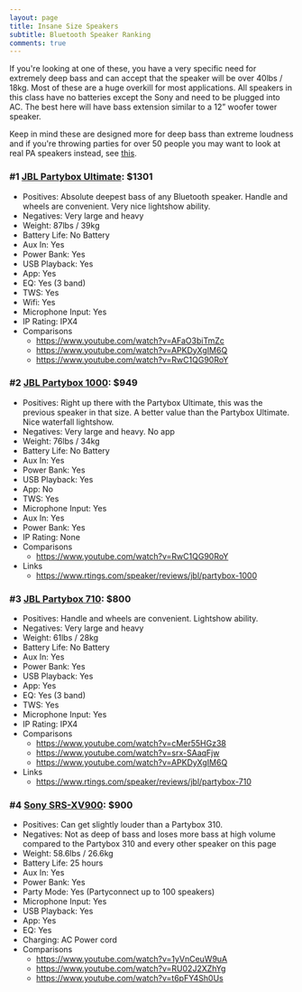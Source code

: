 ```yaml
---
layout: page
title: Insane Size Speakers
subtitle: Bluetooth Speaker Ranking
comments: true
---
```


If you're looking at one of these, you have a very specific need for extremely deep bass and can accept that the speaker will be over 40lbs / 18kg. Most of these are a huge overkill for most applications. All speakers in this class have no batteries except the Sony and need to be plugged into AC. The best here will have bass extension similar to a 12” woofer tower speaker.

Keep in mind these are designed more for deep bass than extreme loudness and if you're throwing parties for over 50 people you may want to look at real PA speakers instead, see [this](/portable-party-speakers/).

### #1 [JBL Partybox Ultimate](https://www.amazon.com/JBL-Partybox-Ultimate-Connectivity-Slashproof/dp/B0CFZMKYXH/ref=sr_1_3?&_encoding=UTF8&tag=rankingspea01-20&linkCode=ur2&linkId=5d6ef5cb2de9adba94b491ab60da98ac&camp=1789&creative=9325): $1301

- Positives: Absolute deepest bass of any Bluetooth speaker. Handle and wheels are convenient. Very nice lightshow ability.
- Negatives: Very large and heavy
- Weight: 87lbs / 39kg
- Battery Life: No Battery
- Aux In: Yes
- Power Bank: Yes
- USB Playback: Yes
- App: Yes
- EQ: Yes (3 band)
- TWS: Yes
- Wifi: Yes
- Microphone Input: Yes
- IP Rating: IPX4
- Comparisons
    - <https://www.youtube.com/watch?v=AFaO3biTmZc>
    - <https://www.youtube.com/watch?v=APKDyXgIM6Q>
    - <https://www.youtube.com/watch?v=RwC1QG90RoY>

### #2 [JBL Partybox 1000](https://www.amazon.com/JBL-PartyBox-Premium-Wireless-Bluetooth/dp/B07TJXHG14/ref=sr_1_1_sspa?&_encoding=UTF8&tag=rankingspea01-20&linkCode=ur2&linkId=990faa7b551b1ceecc2ddda2bccc7c2f&camp=1789&creative=9325): $949

- Positives: Right up there with the Partybox Ultimate, this was the previous speaker in that size. A better value than the Partybox Ultimate. Nice waterfall lightshow.
- Negatives:  Very large and heavy. No app
- Weight: 76lbs / 34kg
- Battery Life: No Battery
- Aux In: Yes
- Power Bank: Yes
- USB Playback: Yes
- App: No
- TWS: Yes
- Microphone Input: Yes
- Aux In: Yes
- Power Bank: Yes
- IP Rating: None
- Comparisons
    - <https://www.youtube.com/watch?v=RwC1QG90RoY>
- Links
    - <https://www.rtings.com/speaker/reviews/jbl/partybox-1000>

### #3 [JBL Partybox 710](https://www.amazon.com/JBL-PartyBox-710-Built-connectivity/dp/B09CW9WXML/ref=sr_1_3?&_encoding=UTF8&tag=rankingspea01-20&linkCode=ur2&linkId=acdd7f31b8c495f5a2bba5f5eb60a834&camp=1789&creative=9325): $800

- Positives: Handle and wheels are convenient. Lightshow ability.
- Negatives: Very large and heavy
- Weight: 61lbs / 28kg
- Battery Life: No Battery
- Aux In: Yes
- Power Bank: Yes
- USB Playback: Yes
- App: Yes
- EQ: Yes (3 band)
- TWS: Yes
- Microphone Input: Yes
- IP Rating: IPX4
- Comparisons
    - <https://www.youtube.com/watch?v=cMer55HGz38>
    - <https://www.youtube.com/watch?v=srx-SAaqFjw>
    - <https://www.youtube.com/watch?v=APKDyXgIM6Q>
- Links
    - <https://www.rtings.com/speaker/reviews/jbl/partybox-710>


### #4 [Sony SRS-XV900](https://www.amazon.com/Sony-Portable-Bluetooth-Karaoke-Party-Speaker-Hour-Battery-Omnidirectional-Sound/dp/B0BDTFDB1M/ref=sr_1_fkmr0_1?&_encoding=UTF8&tag=rankingspea01-20&linkCode=ur2&linkId=6fe34568e0316851b8b27309bdbe3fd6&camp=1789&creative=9325): $900

- Positives: Can get slightly louder than a Partybox 310.
- Negatives: Not as deep of bass and loses more bass at high volume compared to the Partybox 310 and every other speaker on this page
- Weight: 58.6lbs / 26.6kg
- Battery Life: 25 hours
- Aux In: Yes
- Power Bank: Yes
- Party Mode: Yes (Partyconnect up to 100 speakers)
- Microphone Input: Yes
- USB Playback: Yes
- App: Yes
- EQ: Yes
- Charging: AC Power cord
- Comparisons
    - <https://www.youtube.com/watch?v=1yVnCeuW9uA>
    - <https://www.youtube.com/watch?v=RU02J2XZhYg>
    - <https://www.youtube.com/watch?v=t6pFY4Sh0Us>

